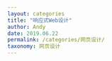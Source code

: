 ```yaml
---
layout: categories
title: "响应式Web设计"
author: Andy
date: 2019.06.22
permalink: /categories/网页设计/
taxonomy: 网页设计
---
```

